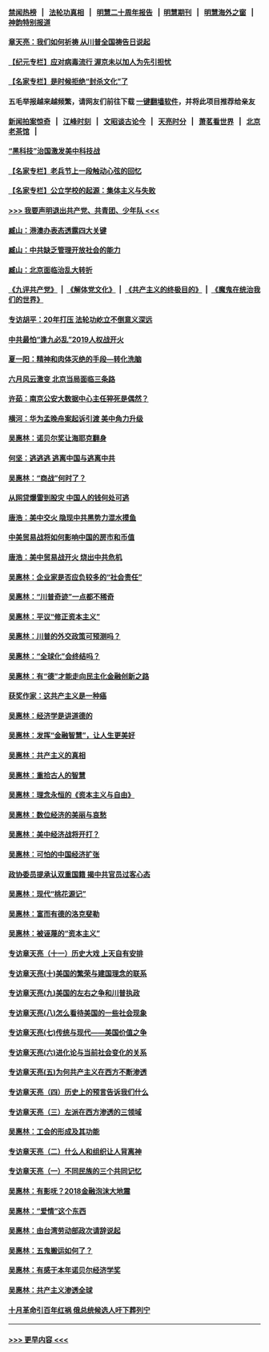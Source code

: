 #### [禁闻热榜](热点新闻.md?=0)  &nbsp;&nbsp;|&nbsp;&nbsp; [法轮功真相](https://github.com/gfw-breaker/truth/blob/master/README.md?=0) &nbsp;&nbsp;|&nbsp;&nbsp; [明慧二十周年报告](https://github.com/gfw-breaker/mh-reports/blob/master/README.md?=0) &nbsp;&nbsp;|&nbsp;&nbsp;[明慧期刊](https://github.com/gfw-breaker/mh-qikan) &nbsp;&nbsp;|&nbsp;&nbsp; [明慧海外之窗](https://github.com/gfw-breaker/mh-news/blob/master/README.md?=0) &nbsp;&nbsp;|&nbsp;&nbsp; [神韵特别报道](https://github.com/gfw-breaker/mh-news/blob/master/shenyun.md?=0)
#### [章天亮：我们如何祈祷 从川普全国祷告日说起](../pages/nsc423/n11944627.md?t=03182031) 
#### [【纪元专栏】应对病毒流行 渥京未以加人为先引担忧](../pages/nsc423/n11875714.md?t=03182031) 
#### [【名家专栏】是时候拒绝“封杀文化”了](../pages/nsc423/n11814093.md?t=03182031) 
#### 五毛举报越来越频繁，请网友们前往下载 [一键翻墙软件](https://github.com/gfw-breaker/ssr-accounts)，并将此项目推荐给亲友
#### [新闻拍案惊奇](https://github.com/gfw-breaker/banned-news/blob/master/pages/link4.md) &nbsp;&nbsp;|&nbsp;&nbsp; [江峰时刻](https://github.com/gfw-breaker/banned-news/blob/master/pages/link4.md) &nbsp;&nbsp;|&nbsp;&nbsp; [文昭谈古论今](https://github.com/gfw-breaker/banned-news/blob/master/pages/link4.md) &nbsp;&nbsp;|&nbsp;&nbsp; [天亮时分](https://github.com/gfw-breaker/banned-news/blob/master/pages/link4.md) &nbsp;&nbsp;|&nbsp;&nbsp; [萧茗看世界](https://github.com/gfw-breaker/banned-news/blob/master/pages/link4.md) &nbsp;&nbsp;|&nbsp;&nbsp; [北京老茶馆](https://github.com/gfw-breaker/banned-news/blob/master/pages/link4.md) &nbsp;&nbsp;|&nbsp;&nbsp; 
#### [“黑科技”治国激发美中科技战](../pages/nsc423/n11638056.md?t=03182031) 
#### [【名家专栏】老兵节上一段触动心弦的回忆](../pages/nsc423/n11646016.md?t=03182031) 
#### [【名家专栏】公立学校的起源：集体主义与失败](../pages/nsc423/n11601833.md?t=03182031) 
#### [>>> 我要声明退出共产党、共青团、少年队 <<<](https://github.com/begood0513/goodnews/blob/master/quit/letter.md) 
#### [臧山：港澳办表态透露四大关键](../pages/nsc423/n11421628.md?t=03182031) 
#### [臧山：中共缺乏管理开放社会的能力](../pages/nsc423/n11407457.md?t=03182031) 
#### [臧山：北京面临治乱大转折](../pages/nsc423/n11406895.md?t=03182031) 
#### [《九评共产党》](https://github.com/begood0513/9ping.md/blob/master/README.md) &nbsp;|&nbsp; [《解体党文化》](../../../../jtdwh.md/blob/master/README.md)  &nbsp;|&nbsp; [《共产主义的终极目的》](../../../../gczydzjmd.md/blob/master/README.md) &nbsp;|&nbsp; [《魔鬼在统治我们的世界》](../../../../mgztzwmdsj.md/blob/master/README.md) 
#### [专访胡平：20年打压 法轮功屹立不倒意义深远](../pages/nsc423/n11398800.md?t=03182031) 
#### [中共最怕“逢九必乱”2019人权战开火](../pages/nsc423/n11385248.md?t=03182031) 
#### [夏一阳：精神和肉体灭绝的手段—转化洗脑](../pages/nsc423/n11368250.md?t=03182031) 
#### [六月风云激变 北京当局面临三条路](../pages/nsc423/n11313668.md?t=03182031) 
#### [许茹：南京公安大数据中心主任猝死是偶然？](../pages/nsc423/n11064744.md?t=03182031) 
#### [横河：华为孟晚舟案起诉引渡 美中角力升级](../pages/nsc423/n11027230.md?t=03182031) 
#### [吴惠林：诺贝尔奖让海耶克翻身](../pages/nsc423/n10890049.md?t=03182031) 
#### [何坚：逃逃逃 逃离中国与逃离中共](../pages/nsc423/n10592891.md?t=03182031) 
#### [吴惠林：“商战”何时了？](../pages/nsc423/n10573558.md?t=03182031) 
#### [从网贷爆雷到股灾 中国人的钱何处可逃](../pages/nsc423/n10572800.md?t=03182031) 
#### [唐浩：美中交火 隐现中共黑势力混水摸鱼](../pages/nsc423/n10544040.md?t=03182031) 
#### [中美贸易战将如何影响中国的房市和币值](../pages/nsc423/n10543697.md?t=03182031) 
#### [唐浩：美中贸易战开火 烧出中共危机](../pages/nsc423/n10540126.md?t=03182031) 
#### [吴惠林：企业家是否应负较多的“社会责任”](../pages/nsc423/n10535022.md?t=03182031) 
#### [吴惠林：“川普奇迹”一点都不稀奇](../pages/nsc423/n10512808.md?t=03182031) 
#### [吴惠林：平议“修正资本主义”](../pages/nsc423/n10495724.md?t=03182031) 
#### [吴惠林：川普的外交政策可预测吗？](../pages/nsc423/n10462387.md?t=03182031) 
#### [吴惠林：“全球化”会终结吗？](../pages/nsc423/n10452838.md?t=03182031) 
#### [吴惠林：有“德”才能走向民主化金融创新之路](../pages/nsc423/n10432292.md?t=03182031) 
#### [获奖作家：这共产主义是一种癌](../pages/nsc423/n10431541.md?t=03182031) 
#### [吴惠林：经济学是讲道德的](../pages/nsc423/n10398014.md?t=03182031) 
#### [吴惠林：发挥“金融智慧”，让人生更美好](../pages/nsc423/n10375019.md?t=03182031) 
#### [吴惠林：共产主义的真相](../pages/nsc423/n10351394.md?t=03182031) 
#### [吴惠林：重拾古人的智慧](../pages/nsc423/n10337691.md?t=03182031) 
#### [吴惠林：理念永恒的《资本主义与自由》](../pages/nsc423/n10316274.md?t=03182031) 
#### [吴惠林：数位经济的美丽与哀愁](../pages/nsc423/n10292946.md?t=03182031) 
#### [吴惠林：美中经济战将开打？](../pages/nsc423/n10258825.md?t=03182031) 
#### [吴惠林：可怕的中国经济扩张](../pages/nsc423/n10219147.md?t=03182031) 
#### [政协委员提承认双重国籍 揭中共官员过客心态](../pages/nsc423/n10208809.md?t=03182031) 
#### [吴惠林：现代“桃花源记”](../pages/nsc423/n10185234.md?t=03182031) 
#### [吴惠林：富而有德的洛克斐勒](../pages/nsc423/n10142264.md?t=03182031) 
#### [吴惠林：被诬蔑的“资本主义”](../pages/nsc423/n10124816.md?t=03182031) 
#### [专访章天亮（十一）历史大戏 上天自有安排](../pages/nsc423/n10094905.md?t=03182031) 
#### [专访章天亮(十)美国的繁荣与建国理念的联系](../pages/nsc423/n10094899.md?t=03182031) 
#### [专访章天亮(九)美国的左右之争和川普执政](../pages/nsc423/n10094889.md?t=03182031) 
#### [专访章天亮(八)怎么看待美国的一些社会现象](../pages/nsc423/n10094857.md?t=03182031) 
#### [专访章天亮(七)传统与现代——美国价值之争](../pages/nsc423/n10093140.md?t=03182031) 
#### [专访章天亮(六)进化论与当前社会变化的关系](../pages/nsc423/n10092036.md?t=03182031) 
#### [专访章天亮(五)为何共产主义在西方不断渗透](../pages/nsc423/n10083620.md?t=03182031) 
#### [专访章天亮（四）历史上的预言告诉我们什么](../pages/nsc423/n10083606.md?t=03182031) 
#### [专访章天亮（三）左派在西方渗透的三领域](../pages/nsc423/n10081115.md?t=03182031) 
#### [吴惠林：工会的形成及其功能](../pages/nsc423/n10080633.md?t=03182031) 
#### [专访章天亮（二）什么人和组织让人背离神](../pages/nsc423/n10076637.md?t=03182031) 
#### [专访章天亮（一）不同民族的三个共同记忆](../pages/nsc423/n10074188.md?t=03182031) 
#### [吴惠林：有影呒？2018金融泡沫大地震](../pages/nsc423/n10040534.md?t=03182031) 
#### [吴惠林：“爱情”这个东西](../pages/nsc423/n10019423.md?t=03182031) 
#### [吴惠林：由台湾劳动部政次请辞说起](../pages/nsc423/n9979679.md?t=03182031) 
#### [吴惠林：五鬼搬运如何了？](../pages/nsc423/n9925338.md?t=03182031) 
#### [吴惠林：有感于本年诺贝尔经济学奖](../pages/nsc423/n9871883.md?t=03182031) 
#### [吴惠林：共产主义渗透全球](../pages/nsc423/n9812748.md?t=03182031) 
#### [十月革命引百年红祸 俄总统候选人吁下葬列宁](../pages/nsc423/n9810182.md?t=03182031) 

----
#### [ >>> 更早内容 <<< ](../indexes/nsc423-earlier.md)

